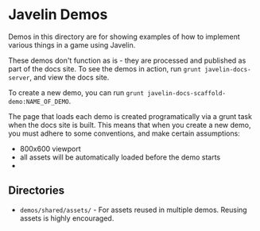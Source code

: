 # Javelin Demos #

Demos in this directory are for showing examples of how to implement various things in a game using Javelin.

These demos don't function as is - they are processed and published as part of the docs site.  To see
the demos in action, run `grunt javelin-docs-server`, and view the docs site.

To create a new demo, you can run `grunt javelin-docs-scaffold-demo:NAME_OF_DEMO`.

The page that loads each demo is created programatically via a grunt task when the docs site is built.
This means that when you create a new demo, you must adhere to some conventions, and make certain
assumptions:

* 800x600 viewport
* all assets will be automatically loaded before the demo starts
* 

## Directories ##

* `demos/shared/assets/` - For assets reused in multiple demos.  Reusing assets is highly encouraged.

